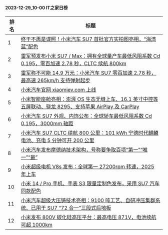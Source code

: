#### 2023-12-29_10-00  IT之家日榜

| 排名 | 标题|
| --- | ---|
| 1 | [终于不再是谍照！小米汽车 SU7 首批官方实拍图亮相，“海湾蓝”配色](https://www.ithome.com/0/742/088.htm) |
| 2 | [雷军预发布小米 SU7 / Max：拥有全球量产车最低风阻系数 Cd 0.195，零百加速 2.78 秒，CLTC 续航 800km](https://www.ithome.com/0/742/182.htm) |
| 3 | [雷军称不可能 14.9 万元：小米汽车 SU7 零百加速 2.78 秒，最高速 265km/h 支持弹射起步](https://www.ithome.com/0/742/180.htm) |
| 4 | [小米汽车官网 xiaomiev.com 上线](https://www.ithome.com/0/742/199.htm) |
| 5 | [小米智能座舱亮相：澎湃 OS 生态无缝上车、16.1 英寸中控等五屏联动、骁龙 8295、支持苹果 AirPlay 及 CarPlay](https://www.ithome.com/0/742/157.htm) |
| 6 | [小米汽车 SU7 外观、内饰公布：全球轿车最低风阻系数 Cd 0.195，3000mm 轴距](https://www.ithome.com/0/742/173.htm) |
| 7 | [小米汽车 SU7 CLTC 续航 800 公里：101 kWh 宁德时代麒麟电池、充电 5 分钟可开 200 公里](https://www.ithome.com/0/742/181.htm) |
| 8 | [小米汽车发布摩德纳技术架构，号称要争取百项“第一”“唯一”“最”](https://www.ithome.com/0/742/165.htm) |
| 9 | [小米超级电机 V8s 发布：全球第一 27200rpm 转速，2025 年上车](https://www.ithome.com/0/742/122.htm) |
| 10 | [小米 14 / Pro 手机、手表 S3 限量定制色发布，采用 SU7 汽车同款配色](https://www.ithome.com/0/742/184.htm) |
| 11 | [小米汽车超级大压铸技术亮相：9100 吨工艺、自研冲压集群系统、已用于 SU7 “72 合一”三段式后地板](https://www.ithome.com/0/742/135.htm) |
| 12 | [小米发布 800V 碳化硅高压平台：最高电压 871V，电池续航可超 1000km](https://www.ithome.com/0/742/128.htm) |
